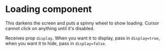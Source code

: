 # Loading component

This darkens the screen and puts a spinny wheel to show loading. Cursor cannot click on anything until it's disabled.

Receives prop `display`. When you want it to display, pass in `display=true`, when you want it to hide, pass in `display=false`.

